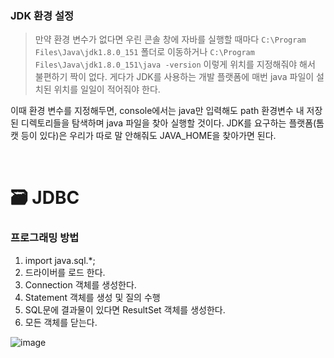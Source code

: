 ### JDK 환경 설정
  > 만약 환경 변수가 없다면 우린 콘솔 창에 자바를 실행할 때마다 `C:\Program Files\Java\jdk1.8.0_151` 폴더로 이동하거나 `C:\Program Files\Java\jdk1.8.0_151\java -version` 이렇게 위치를 지정해줘야 해서 불편하기 짝이 없다. 게다가 JDK를 사용하는 개발 플랫폼에 매번 java 파일이 설치된 위치를 일일이 적어줘야 한다. 

이때 환경 변수를 지정해두면, console에서는 java만 입력해도 path 환경변수 내 저장된 디렉토리들을 탐색하며 java 파일을 찾아 실행할 것이다. JDK를 요구하는 플랫폼(톰캣 등이 있다)은 우리가 따로 말 안해줘도 JAVA_HOME을 찾아가면 된다.

<br>

🗃 JDBC
===
### 프로그래밍 방법
1. import java.sql.*;
2. 드라이버를 로드 한다.
3. Connection 객체를 생성한다.
4. Statement 객체를 생성 및 질의 수행
5. SQL문에 결과물이 있다면 ResultSet 객체를 생성한다.
6. 모든 객체를 닫는다.

![image](https://www.boostcourse.org/viewer/image?src=https%3A%2F%2Fcphinf.pstatic.net%2Fmooc%2F20180201_49%2F1517475141729UGWfv_PNG%2F2_11_1_JDBC_.PNG)
